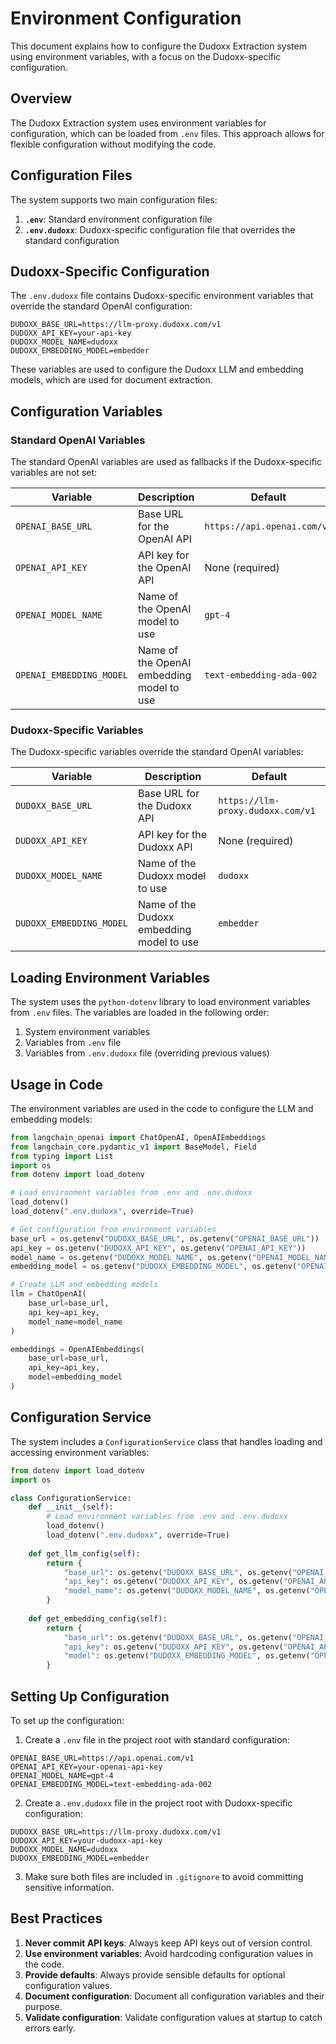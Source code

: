 # Environment Configuration

This document explains how to configure the Dudoxx Extraction system using environment variables, with a focus on the Dudoxx-specific configuration.

## Overview

The Dudoxx Extraction system uses environment variables for configuration, which can be loaded from `.env` files. This approach allows for flexible configuration without modifying the code.

## Configuration Files

The system supports two main configuration files:

1. **`.env`**: Standard environment configuration file
2. **`.env.dudoxx`**: Dudoxx-specific configuration file that overrides the standard configuration

## Dudoxx-Specific Configuration

The `.env.dudoxx` file contains Dudoxx-specific environment variables that override the standard OpenAI configuration:

```
DUDOXX_BASE_URL=https://llm-proxy.dudoxx.com/v1
DUDOXX_API_KEY=your-api-key
DUDOXX_MODEL_NAME=dudoxx
DUDOXX_EMBEDDING_MODEL=embedder
```

These variables are used to configure the Dudoxx LLM and embedding models, which are used for document extraction.

## Configuration Variables

### Standard OpenAI Variables

The standard OpenAI variables are used as fallbacks if the Dudoxx-specific variables are not set:

| Variable | Description | Default |
|----------|-------------|---------|
| `OPENAI_BASE_URL` | Base URL for the OpenAI API | `https://api.openai.com/v1` |
| `OPENAI_API_KEY` | API key for the OpenAI API | None (required) |
| `OPENAI_MODEL_NAME` | Name of the OpenAI model to use | `gpt-4` |
| `OPENAI_EMBEDDING_MODEL` | Name of the OpenAI embedding model to use | `text-embedding-ada-002` |

### Dudoxx-Specific Variables

The Dudoxx-specific variables override the standard OpenAI variables:

| Variable | Description | Default |
|----------|-------------|---------|
| `DUDOXX_BASE_URL` | Base URL for the Dudoxx API | `https://llm-proxy.dudoxx.com/v1` |
| `DUDOXX_API_KEY` | API key for the Dudoxx API | None (required) |
| `DUDOXX_MODEL_NAME` | Name of the Dudoxx model to use | `dudoxx` |
| `DUDOXX_EMBEDDING_MODEL` | Name of the Dudoxx embedding model to use | `embedder` |

## Loading Environment Variables

The system uses the `python-dotenv` library to load environment variables from `.env` files. The variables are loaded in the following order:

1. System environment variables
2. Variables from `.env` file
3. Variables from `.env.dudoxx` file (overriding previous values)

## Usage in Code

The environment variables are used in the code to configure the LLM and embedding models:

```python
from langchain_openai import ChatOpenAI, OpenAIEmbeddings
from langchain_core.pydantic_v1 import BaseModel, Field
from typing import List
import os
from dotenv import load_dotenv

# Load environment variables from .env and .env.dudoxx
load_dotenv()
load_dotenv(".env.dudoxx", override=True)

# Get configuration from environment variables
base_url = os.getenv("DUDOXX_BASE_URL", os.getenv("OPENAI_BASE_URL"))
api_key = os.getenv("DUDOXX_API_KEY", os.getenv("OPENAI_API_KEY"))
model_name = os.getenv("DUDOXX_MODEL_NAME", os.getenv("OPENAI_MODEL_NAME"))
embedding_model = os.getenv("DUDOXX_EMBEDDING_MODEL", os.getenv("OPENAI_EMBEDDING_MODEL"))

# Create LLM and embedding models
llm = ChatOpenAI(
    base_url=base_url,
    api_key=api_key,
    model_name=model_name
)

embeddings = OpenAIEmbeddings(
    base_url=base_url,
    api_key=api_key,
    model=embedding_model
)
```

## Configuration Service

The system includes a `ConfigurationService` class that handles loading and accessing environment variables:

```python
from dotenv import load_dotenv
import os

class ConfigurationService:
    def __init__(self):
        # Load environment variables from .env and .env.dudoxx
        load_dotenv()
        load_dotenv(".env.dudoxx", override=True)
        
    def get_llm_config(self):
        return {
            "base_url": os.getenv("DUDOXX_BASE_URL", os.getenv("OPENAI_BASE_URL")),
            "api_key": os.getenv("DUDOXX_API_KEY", os.getenv("OPENAI_API_KEY")),
            "model_name": os.getenv("DUDOXX_MODEL_NAME", os.getenv("OPENAI_MODEL_NAME"))
        }
        
    def get_embedding_config(self):
        return {
            "base_url": os.getenv("DUDOXX_BASE_URL", os.getenv("OPENAI_BASE_URL")),
            "api_key": os.getenv("DUDOXX_API_KEY", os.getenv("OPENAI_API_KEY")),
            "model": os.getenv("DUDOXX_EMBEDDING_MODEL", os.getenv("OPENAI_EMBEDDING_MODEL"))
        }
```

## Setting Up Configuration

To set up the configuration:

1. Create a `.env` file in the project root with standard configuration:

```
OPENAI_BASE_URL=https://api.openai.com/v1
OPENAI_API_KEY=your-openai-api-key
OPENAI_MODEL_NAME=gpt-4
OPENAI_EMBEDDING_MODEL=text-embedding-ada-002
```

2. Create a `.env.dudoxx` file in the project root with Dudoxx-specific configuration:

```
DUDOXX_BASE_URL=https://llm-proxy.dudoxx.com/v1
DUDOXX_API_KEY=your-dudoxx-api-key
DUDOXX_MODEL_NAME=dudoxx
DUDOXX_EMBEDDING_MODEL=embedder
```

3. Make sure both files are included in `.gitignore` to avoid committing sensitive information.

## Best Practices

1. **Never commit API keys**: Always keep API keys out of version control.
2. **Use environment variables**: Avoid hardcoding configuration values in the code.
3. **Provide defaults**: Always provide sensible defaults for optional configuration values.
4. **Document configuration**: Document all configuration variables and their purpose.
5. **Validate configuration**: Validate configuration values at startup to catch errors early.
